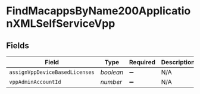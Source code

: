 # FindMacappsByName200ApplicationXMLSelfServiceVpp


## Fields

| Field                          | Type                           | Required                       | Description                    |
| ------------------------------ | ------------------------------ | ------------------------------ | ------------------------------ |
| `assignVppDeviceBasedLicenses` | *boolean*                      | :heavy_minus_sign:             | N/A                            |
| `vppAdminAccountId`            | *number*                       | :heavy_minus_sign:             | N/A                            |